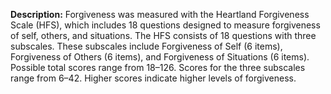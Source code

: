 **Description:** Forgiveness was measured with the Heartland Forgiveness 
Scale (HFS), which includes 18 questions designed to measure forgiveness of self, 
others, and situations. The HFS consists of 18 questions with three subscales. 
These subscales include Forgiveness of Self (6 items), Forgiveness of Others 
(6 items), and Forgiveness of Situations (6 items). Possible total scores range 
from 18–126. Scores for the three subscales range from 6–42. Higher scores 
indicate higher levels of forgiveness.  
